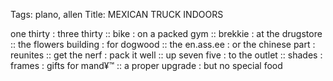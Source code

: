 Tags: plano, allen
Title: MEXICAN TRUCK INDOORS
  
one thirty : three thirty :: bike : on a packed gym :: brekkie : at the drugstore :: the flowers building : for dogwood :: the en.ass.ee : or the chinese part : reunites :: get the nerf : pack it well :: up seven five : to the outlet :: shades : frames : gifts for mand¥™ :: a proper upgrade : but no special food